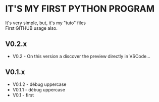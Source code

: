 # IT'S MY FIRST PYTHON PROGRAM
It's very simple, but, it's my "tuto" files  
First GITHUB usage also.



## V0.2.x
- V0.2 - On this version a discover the preview directly in VSCode...

## V0.1.x
- V0.1.2 - débug uppercase
- V0.1.1 - débug uppercase
- V0.1 - first